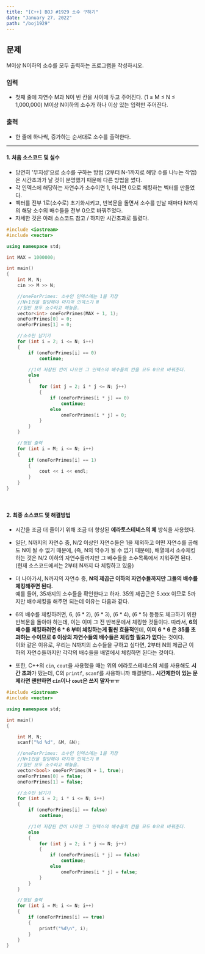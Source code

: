 ```yaml
---
title: "[C++] BOJ #1929 소수 구하기"
date: "January 27, 2022"
path: "/boj1929"
---
```


## 문제

M이상 N이하의 소수를 모두 출력하는 프로그램을 작성하시오.

### 입력

- 첫째 줄에 자연수 M과 N이 빈 칸을 사이에 두고 주어진다. (1 ≤ M ≤ N ≤ 1,000,000) M이상 N이하의 소수가 하나 이상 있는 입력만 주어진다.

### 출력

- 한 줄에 하나씩, 증가하는 순서대로 소수를 출력한다.

<hr />

#### 1. 처음 소스코드 및 실수

- 당연히 '무지성'으로 소수를 구하는 방법 (2부터 N-1까지로 해당 수를 나누는 작업)은 시간초과가 날 것이 분명했기 때문에 다른 방법을 썼다.
- 각 인덱스에 해당하는 자연수가 소수이면 1, 아니면 0으로 체킹하는 벡터를 만들었다.
- 벡터를 전부 1로(소수로) 초기화시키고, 반복문을 돌면서 소수를 만날 때마다 N까지의 해당 소수의 배수들을 전부 0으로 바꿔주었다.
- 자세한 것은 아래 소스코드 참고 / 하지만 시간초과로 틀렸다.

```cpp
#include <iostream>
#include <vector>

using namespace std;

int MAX = 1000000;

int main()
{
    int M, N;
    cin >> M >> N;

    //oneForPrimes: 소수인 인덱스에는 1을 저장
    //N+1칸을 할당해야 마지막 인덱스가 N
    //일단 모두 소수라고 해놓음.
    vector<int> oneForPrimes(MAX + 1, 1);
    oneForPrimes[0] = 0;
    oneForPrimes[1] = 0;

    //소수만 남기기
    for (int i = 2; i <= N; i++)
    {
        if (oneForPrimes[i] == 0)
            continue;

        //1이 저장된 칸이 나오면 그 인덱스의 배수들의 칸을 모두 0으로 바꿔준다.
        else
        {
            for (int j = 2; i * j <= N; j++)
            {
                if (oneForPrimes[i * j] == 0)
                    continue;
                else
                    oneForPrimes[i * j] = 0;
            }
        }
    }

    //정답 출력
    for (int i = M; i <= N; i++)
    {
        if (oneForPrimes[i] == 1)
        {
            cout << i << endl;
        }
    }
}
```

<br />

#### 2. 최종 소스코드 및 해결방법

- 시간을 조금 더 줄이기 위해 조금 더 향상된 **에라토스테네스의 체** 방식을 사용했다.
- 일단, N까지의 자연수 중, N/2 이상인 자연수들은 1을 제외하고 어떤 자연수를 곱해도 N이 될 수 없기 때문에, (즉, N의 약수가 될 수 없기 때문에),
  배열에서 소수체킹하는 것은 N/2 이하의 자연수들까지만 그 배수들을 소수목록에서 지워주면 된다.  
  (현재 소스코드에서는 2부터 N까지 다 체킹하고 있음)
- 더 나아가서, N까지의 자연수 중, **N의 제곱근 이하의 자연수들까지만 그들의 배수를 체킹해주면 된다.**  
  예를 들어, 35까지의 소수들을 확인한다고 하자. 35의 제곱근은 5.xxx 이므로 5까지만 배수체킹을 해주면 되는데 이유는 다음과 같다.

- 6의 배수를 체킹하려면, $6$, $(6*2)$, $(6*3)$, $(6*4)$, $(6*5)$ 등등도 체크하기 위한 반복문을 돌아야 하는데, 이는 이미 그 전 반복문에서 체킹한 것들이다.
  따라서, **6의 배수를 체킹하려면 $6*6$ 부터 체킹하는게 훨씬 효율적**인데, **이미 $6*6$ 은 35를 초과하는 수이므로 6 이상의 자연수들의 배수들은 체킹할 필요가 없다**는 것이다.  
  이와 같은 이유로, 우리는 N까지의 소수들을 구하고 싶다면, 2부터 N의 제곱근 이하의 자연수들까지만 각각의 배수들을 배열에서 체킹하면 된다는 것이다.

- 또한, C++의 `cin`, `cout`을 사용했을 때는 위의 에라토스테네스의 체를 사용해도 **시간 초과**가 떴는데, C의 `printf`, `scanf`를 사용하니까 해결됐다..
  **시간제한이 있는 문제라면 왠만하면 `cin`이나 `cout`은 쓰지 말자ㅠㅠ**

```cpp
#include <iostream>
#include <vector>

using namespace std;

int main()
{

    int M, N;
    scanf("%d %d", &M, &N);

    //oneForPrimes: 소수인 인덱스에는 1을 저장
    //N+1칸을 할당해야 마지막 인덱스가 N
    //일단 모두 소수라고 해놓음.
    vector<bool> oneForPrimes(N + 1, true);
    oneForPrimes[0] = false;
    oneForPrimes[1] = false;

    //소수만 남기기
    for (int i = 2; i * i <= N; i++)
    {
        if (oneForPrimes[i] == false)
            continue;

        //1이 저장된 칸이 나오면 그 인덱스의 배수들의 칸을 모두 0으로 바꿔준다.
        else
        {
            for (int j = 2; i * j <= N; j++)
            {
                if (oneForPrimes[i * j] == false)
                    continue;
                else
                    oneForPrimes[i * j] = false;
            }
        }
    }

    //정답 출력
    for (int i = M; i <= N; i++)
    {
        if (oneForPrimes[i] == true)
        {
            printf("%d\n", i);
        }
    }
}
```
